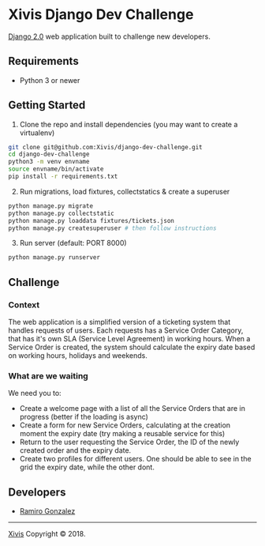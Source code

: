 # Xivis Django Dev Challenge

[Django 2.0](https://www.djangoproject.com/) web application built to challenge new developers.

## Requirements

  * Python 3 or newer

## Getting Started

1. Clone the repo and install dependencies (you may want to create a virtualenv)

````bash
git clone git@github.com:Xivis/django-dev-challenge.git
cd django-dev-challenge
python3 -m venv envname
source envname/bin/activate
pip install -r requirements.txt
````

2. Run migrations, load fixtures, collectstatics & create a superuser
````bash
python manage.py migrate
python manage.py collectstatic
python manage.py loaddata fixtures/tickets.json
python manage.py createsuperuser # then follow instructions
````

3. Run server (default: PORT 8000)

  ````bash
  python manage.py runserver
  ````

## Challenge
### Context
The web application is a simplified version of a ticketing system that handles requests of users.
Each requests has a Service Order Category, that has it's own SLA (Service Level Agreement) in working hours.
When a Service Order is created, the system should calculate the expiry date based on working hours, holidays and weekends.

### What are we waiting
We need you to:
  * Create a welcome page with a list of all the Service Orders that are in progress (better if the loading is async)
  * Create a form for new Service Orders, calculating at the creation moment the expiry date (try making a reusable service for this)
  * Return to the user requesting the Service Order, the ID of the newly created order and the expiry date.
  * Create two profiles for different users. One should be able to see in the grid the expiry date, while the other dont.

## Developers

  * [Ramiro Gonzalez](https://github.com/ragonzal)

---

[Xivis](https://www.xivis.com) Copyright © 2018.
